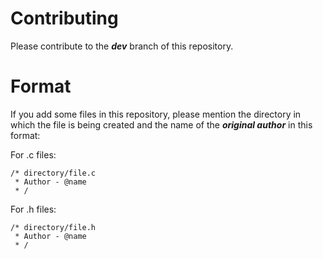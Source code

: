 # Contributing
Please contribute to the ***dev*** branch of this repository.

# Format
If you add some files in this repository, please mention the directory in which the file is being created and the name of the ***original author*** in this format:

For .c files:

``` 
/* directory/file.c
 * Author - @name
 * /
```

For .h files:

```
/* directory/file.h
 * Author - @name
 * /
```

